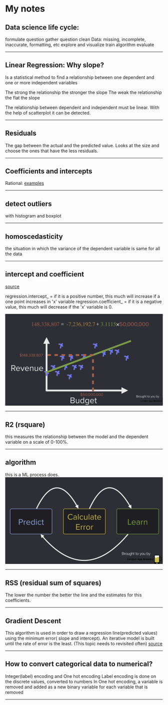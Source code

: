# My notes

## Data science life cycle: 

formulate question
gather question 
clean Data: missing, incomplete, inaccurate, formatting, etc 
explore and visualize
train algorithm
evaluate 
_____________________________
## Linear Regression: Why slope?
Is a statistical method to find a relationship between one dependent and one or more independent variables

The strong the relationship the stronger the slope
The weak the relationship the flat the slope

The relationship between dependent and independent must be linear. With the help of scatterplot it can be detected.
_____________________________
## Residuals
The gap between the actual and the predicted value.
Looks at the size and choose the ones that have the less residuals.
_____________________________
## Coefficients and intercepts
Rational: [examples](https://www.austincc.edu/mparker/1342/lessons/less5-8/interpret_slope.pdf)
_____________________________
## detect outliers
with histogram and boxplot
_____________________________
## homoscedasticity
the situation in which the variance of the dependent variable is same for all the data
_____________________________
## intercept and coefficient 
[source](https://support.minitab.com/en-us/minitab-express/1/help-and-how-to/modeling-statistics/regression/supporting-topics/regression-models/slope-and-intercept-of-the-regression-line/)

regression.intercept_ = if it is a positive number, this much will increase if a one point increases in 'x' variable
regression.coefficient_ = if it is a negative value, this much will decrease if the 'x' variable is 0.

![y=mx+c](../images/y=mx+c.png)
_____________________________
## R2 (rsquare)
this measures the relationship between the model and the dependent variable on a scale of 0-100%.
_____________________________
## algorithm
this is a ML process does. 
![y=mx+c](../images/algorithm.png)
_____________________________
## RSS (residual sum of squares)
The lower the number the better the line and the estimates for this coefficients. 
_____________________________
## Gradient Descent
This algorithm is used in order to draw a regression line(predicted values) using the minimum error( slope and intercept). An iterative model
is built until the rate of error is the least. (This topic needs to revisited often)
[source](https://medium.com/code-heroku/gradient-descent-for-machine-learning-3d871fa48b4c)
_____________________________
## How to convert categorical data to numerical?
Integer(label) encoding and One hot encoding
Label encoding is done on the discrete values, converted to numbers
In One hot encoding, a variable is removed and added as a new binary variable for each variable that is removed
_____________________________
## 







